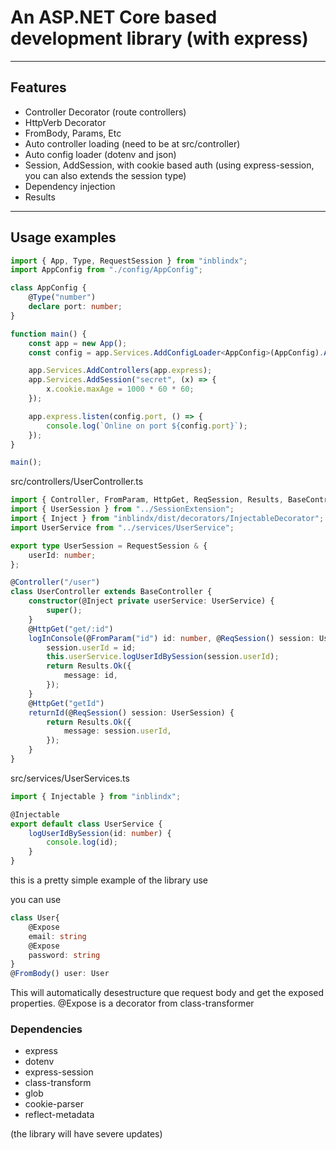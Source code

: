 # An ASP.NET Core based development library (with express)

---

## Features

-   Controller Decorator (route controllers)
-   HttpVerb Decorator
-   FromBody, Params, Etc
-   Auto controller loading (need to be at src/controller)
-   Auto config loader (dotenv and json)
-   Session, AddSession, with cookie based auth (using express-session, you can also extends the session type)
-   Dependency injection
-   Results

---

## Usage examples

```ts
import { App, Type, RequestSession } from "inblindx";
import AppConfig from "./config/AppConfig";

class AppConfig {
    @Type("number")
    declare port: number;
}

function main() {
    const app = new App();
    const config = app.Services.AddConfigLoader<AppConfig>(AppConfig).AddDotEnvConfig().Build();

    app.Services.AddControllers(app.express);
    app.Services.AddSession("secret", (x) => {
        x.cookie.maxAge = 1000 * 60 * 60;
    });

    app.express.listen(config.port, () => {
        console.log(`Online on port ${config.port}`);
    });
}

main();
```

src/controllers/UserController.ts

```ts
import { Controller, FromParam, HttpGet, ReqSession, Results, BaseController } from "inblindx";
import { UserSession } from "../SessionExtension";
import { Inject } from "inblindx/dist/decorators/InjectableDecorator";
import UserService from "../services/UserService";

export type UserSession = RequestSession & {
    userId: number;
};

@Controller("/user")
class UserController extends BaseController {
    constructor(@Inject private userService: UserService) {
        super();
    }
    @HttpGet("get/:id")
    logInConsole(@FromParam("id") id: number, @ReqSession() session: UserSession) {
        session.userId = id;
        this.userService.logUserIdBySession(session.userId);
        return Results.Ok({
            message: id,
        });
    }
    @HttpGet("getId")
    returnId(@ReqSession() session: UserSession) {
        return Results.Ok({
            message: session.userId,
        });
    }
}
```

src/services/UserServices.ts

```ts
import { Injectable } from "inblindx";

@Injectable
export default class UserService {
    logUserIdBySession(id: number) {
        console.log(id);
    }
}
```

this is a pretty simple example of the library use

you can use

```ts
class User{
    @Expose
    email: string
    @Expose
    password: string
}
@FromBody() user: User
```

This will automatically desestructure que request body and get the exposed properties.
@Expose is a decorator from class-transformer

### Dependencies

-   express
-   dotenv
-   express-session
-   class-transform
-   glob
-   cookie-parser
-   reflect-metadata

(the library will have severe updates)

```

```

